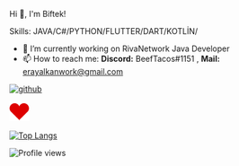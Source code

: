 Hi 👋, I'm Biftek!


Skills: JAVA/C#/PYTHON/FLUTTER/DART/KOTLİN/

- 🔭 I’m currently working on RivaNetwork Java Developer 
- 📫 How to reach me: **Discord:** BeefTacos#1151 , **Mail:** erayalkanwork@gmail.com 


[<img src='https://cdn.jsdelivr.net/npm/simple-icons@3.0.1/icons/github.svg' alt='github' height='40'>](https://github.com/Biftek)  

<a href='https://docs.github.com/en/github/supporting-the-open-source-community-with-github-sponsors'><img src='https://raw.githubusercontent.com/acervenky/animated-github-badges/master/assets/sponsorbadge.gif' width='35' height='35'></a> 

[![Top Langs](https://github-readme-stats.vercel.app/api/top-langs/?username=Biftek)](https://github.com/anuraghazra/github-readme-stats)


![Profile views](https://gpvc.arturio.dev/Biftek)  
